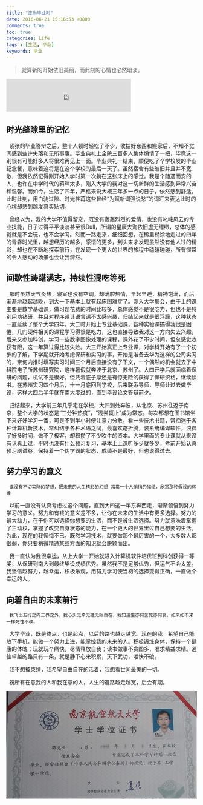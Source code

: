 ```yaml
---
title: "正当毕业时"
date: 2016-06-21 15:16:53 +0800
comments: true
toc: true
categories: Life
tags : [生活, 毕业]
keywords: 毕业
---
```


> 就算新的开始依旧美丽，而此刻的心情也必然暗淡。


<!-- more -->

<iframe frameborder="no" border="0" marginwidth="0" marginheight="0" width=330 height=86 src="http://music.163.com/outchain/player?type=2&id=109864&auto=0&height=66"></iframe>



## 时光缝隙里的记忆
&nbsp;&nbsp;紧张的毕业答辩之后，整个人顿时轻松了不少，收拾好东西和搬家后，不知不觉间感到些许失落和无所事事。毕业典礼上全院三百多人集体煽情了一把，毕竟这一别很有可能好多人将很难再见上一面。毕业典礼一结束，顺便吃了个学校发的毕业纪念餐，意味着这将是在这个学校的最后一天了。虽然宿舍有些破旧并且并不宽敞，但我依然记得刚开始入学时第一次躺在这张床上的感觉。我是个随遇而安的人，也许在中学时代的羁畔太多，刚入大学的我对这一切新鲜的生活感到异常兴奋和温馨。而如今，生活了四年，严格来说大概三年多一点的日子，依然感到舒适。此时此刻，用白驹过隙、时光荏苒这些曾经“为赋新词强说愁”的词汇来表达此时的心境却感到越发真实贴切。

&nbsp;&nbsp;曾经以为，我的大学不值得留恋，既没有轰轰烈烈的爱情，也没有叱咤风云的专业技能，日子过得平平淡淡甚至很Dull，所谓的星辰大海依旧虚无缥缈，总体的感觉就是不会玩，也不会学习。然而一路走来，细细回想，在稀里糊涂地走过的四年的青春时光里，越想经历的越多，感悟的更多，到头来才发现虽然没有他人过的精彩，却也在不断地探索前行，在发现一个更大的世界的旅程中磕磕碰碰，所有惯常的令人感动的场景也会让我潸然。

## 间歇性踌躇满志，持续性混吃等死
&nbsp;&nbsp;那时虽然天气炎热，寝室也没有空调，却满腔热情，早起早睡，精神饱满，而后渐渐地越起越晚，到大一下基本上就有起床困难症了。刚入大学那会，由于上的课主要是数学基础课，做习题花费的时间比较多，总体感觉不是很吃力，但也不是特别用功钻研，并且对程序设计语言课不太感兴趣，归结起来就是很浮躁，这种状态一直延续了整个大学四年。大二时开始上专业基础课，各种实验课搞得我很是困倦，几门硬件相关的课程学习得很是吃力，这也直接导致我对这一方向失去兴趣，后来又参加科创，学习一些数字图像处理的课程，课外花了不少时间，但总感觉收获有限，这一年算过得比较失败。大三开始真正上专业课，对学科开始有了一个初步的了解，下学期就开始考虑保研和实习的事，开始是准备去华为这样的公司实习的，奈何内推时填写实习时间三个月后直接没有了下文，一个偶然的机会就去了中科院电子所苏州研究院，这样暑假就奔波于北京、苏州了。大四开学后就面临着保研的问题，机试不是很好，但凭着底子厚还是有惊无险的获得了保研资格，继续读书。在苏州实习四个月后，十一月底回到学校，后来联系导师，导师让过去做毕设，这样大四后半年就在南大度过的，直到毕设论文答辩前夕。

&nbsp;&nbsp;归结起来，大学前三年几乎宅在学校，大四到处奔波，从北京、苏州往返于南京，整个大学的状态是“三分钟热度”，“浅尝辄止”成为常态。每次都想在图书馆坐下来好好学习一番，可是不到半小时便注意力分散，看一些技术书籍，常痴迷于各种计算机新技术，常纠结于各种术语之间，最喜欢瞎折腾，装系统编译软件，浪费了好多时间，做不了极客，却积攒了不少吹牛的资本。大学里面的专业课就从来没有认真上过，平时也没有什么预习复习，基本上上课听多少就多少，考前开始认真预习刷试卷，保持着一个伪学霸的状态，成绩不是最好，但也说得过去。

## 努力学习的意义
&nbsp;&nbsp;`谁没有不切实际的梦想，把未来的人生精彩的幻想 常常一个人悄悄的描绘，欣赏那种假设的辉煌`

&nbsp;&nbsp;以前一直没有认真考虑过这个问题，直到大四这一年东奔西走，渐渐领悟到努力学习的意义。努力和有钱的意义差不多，让你在未来的生活中有更多选择。努力的最大动力，在于你可以选择你想要的生活，而不是被生活选择。努力就意味着掌握了主动权，掌握了改变自身状态的能力，在一个更大的世界里过自己想要的生活。为此，现在的我懊悔不已，既然学习技术，就要做那个最厉害的一个，大多数人都很弱，你只要稍微精通某些方面的知识就会脱颖而出。

&nbsp;&nbsp;我一直认为我很幸运，从上大学一开始就进入计算机软件培优班到科创获得一等奖，从保研到南大到最终毕设成绩优秀。虽然我不是足够优秀，但运气不会太差。我坚信越努力，越幸运，积极乐观，用努力学习使当初的选择变得正确，一直做个幸运的人。

## 向着自由的未来前行
&nbsp;&nbsp;`我飞出五行之内三界之外，我心头无牵无挂无限自在，我知道生亦何苦死亦何哀，如来如不来一样死性不改。`

&nbsp;&nbsp;大学毕业，既是终点，也是起点，以后的路也越走越宽。现在的我，希望自己能放下手机，能做一个努力上进，能掌控我的未来的人。积极锻炼身体，保持一个健康的体魄；玩就玩个痛快，尽情释放自我；读书做事不贪图多，唯求精益求精。通往卓越的路只有一条，就是静下心来积累，天下武功，唯快不破。

&nbsp;&nbsp;我不想被束缚，我希望自由自在的活着，我想看世间最美的一切。

&nbsp;&nbsp;祝所有在意我的人和我在意的人，人生的道路越走越宽，后会有期。

![学位照](/resource/blog/2016-06/学位证.jpg)




